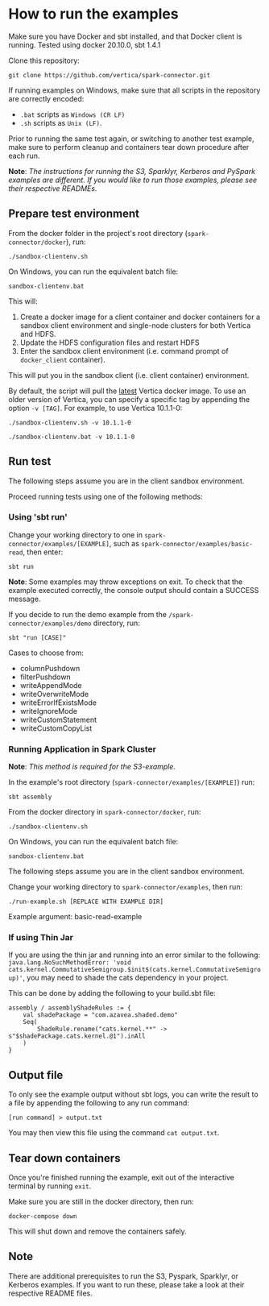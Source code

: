 # How to run the examples

Make sure you have Docker and sbt installed, and that Docker client is running. Tested using docker 20.10.0, sbt 1.4.1

Clone this repository:

```
git clone https://github.com/vertica/spark-connector.git
```

If running examples on Windows, make sure that all scripts in the repository are correctly encoded:

- `.bat` scripts as `Windows (CR LF)`
- `.sh` scripts as `Unix (LF)`.

Prior to running the same test again, or switching to another test example, make sure to perform cleanup and containers tear down procedure after each run.

**Note**: _The instructions for running the S3, Sparklyr, Kerberos and PySpark examples are different. If you would like to run those examples, please see their respective READMEs._

## Prepare test environment

From the docker folder in the project's root directory (`spark-connector/docker`), run:

```
./sandbox-clientenv.sh
```

On Windows, you can run the equivalent batch file:

```
sandbox-clientenv.bat
```

This will:

1. Create a docker image for a client container and docker containers for a sandbox client environment and single-node clusters for both Vertica and HDFS.
2. Update the HDFS configuration files and restart HDFS
3. Enter the sandbox client environment (i.e. command prompt of `docker_client` container).

This will put you in the sandbox client (i.e. client container) environment.

By default, the script will pull the [latest](https://hub.docker.com/r/vertica/vertica-k8s) Vertica docker image. To use an older version of Vertica, you can specify a specific tag by appending the option `-v [TAG]`. For example, to use Vertica 10.1.1-0:

```
./sandbox-clientenv.sh -v 10.1.1-0
```

```
./sandbox-clientenv.bat -v 10.1.1-0
```

## Run test

The following steps assume you are in the client sandbox environment. 

Proceed running tests using one of the following methods:

### Using 'sbt run'

Change your working directory to one in `spark-connector/examples/[EXAMPLE]`, such as `spark-connector/examples/basic-read`, then enter:
```
sbt run
```
**Note**: Some examples may throw exceptions on exit. To check that the example executed correctly, the console output should contain a SUCCESS message.

If you decide to run the demo example from the `/spark-connector/examples/demo` directory, run:
```
sbt "run [CASE]"
```

Cases to choose from:

- columnPushdown
- filterPushdown
- writeAppendMode
- writeOverwriteMode
- writeErrorIfExistsMode
- writeIgnoreMode
- writeCustomStatement
- writeCustomCopyList

### Running Application in Spark Cluster

**Note**: _This method is required for the S3-example._

In the example's root directory (`spark-connector/examples/[EXAMPLE]`) run:

```
sbt assembly
```

From the docker directory in `spark-connector/docker`, run:

```
./sandbox-clientenv.sh
```

On Windows, you can run the equivalent batch file:

```
sandbox-clientenv.bat
```

The following steps assume you are in the client sandbox environment.

Change your working directory to `spark-connector/examples`, then run:

```
./run-example.sh [REPLACE WITH EXAMPLE DIR]
```

Example argument: basic-read-example

### If using Thin Jar

If you are using the thin jar and running into an error similar to the following:
`java.lang.NoSuchMethodError: 'void cats.kernel.CommutativeSemigroup.$init$(cats.kernel.CommutativeSemigroup)'`, you may need to shade the cats dependency in your project.

This can be done by adding the following to your build.sbt file:

```
assembly / assemblyShadeRules := {
    val shadePackage = "com.azavea.shaded.demo"
    Seq(
        ShadeRule.rename("cats.kernel.**" -> s"$shadePackage.cats.kernel.@1").inAll
    )
} 
```

## Output file

To only see the example output without sbt logs, you can write the result to a file by appending the following to any run command: 
```
[run command] > output.txt
```

You may then view this file using the command `cat output.txt`.

## Tear down containers

Once you're finished running the example, exit out of the interactive terminal by running `exit`. 

Make sure you are still in the docker directory, then run: 
```
docker-compose down
```
This will shut down and remove the containers safely.

## Note

There are additional prerequisites to run the S3, Pyspark, Sparklyr, or Kerberos examples. If you want to run these, please take a look at their respective README files.
